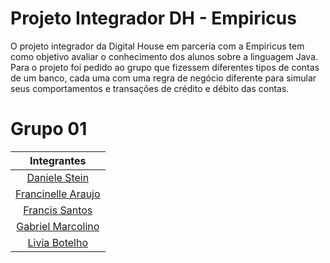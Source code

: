 # Projeto Integrador DH - Empiricus

O projeto integrador da Digital House em parceria com a Empiricus tem como objetivo avaliar o conhecimento dos alunos
sobre a linguagem Java. Para o projeto foi pedido ao grupo que fizessem diferentes tipos de contas de um banco, cada uma
com uma regra de negócio diferente para simular seus comportamentos e transações de crédito e débito das contas.

# Grupo 01

|                        Integrantes                        |
|:---------------------------------------------------------:|
|     [Daniele Stein](https://github.com/DanieleStein)      |
|  [Francinelle Araujo](https://github.com/FranciAraujo)    |
|     [Francis Santos](https://github.com/clickfrancis)     |
|   [Gabriel Marcolino](https://github.com/GabrielMR360)    |
|     [Livia Botelho](https://github.com/liviabbotelho)     |
